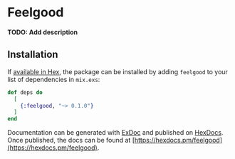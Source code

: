 # Feelgood

**TODO: Add description**

## Installation

If [available in Hex](https://hex.pm/docs/publish), the package can be installed
by adding `feelgood` to your list of dependencies in `mix.exs`:

```elixir
def deps do
  [
    {:feelgood, "~> 0.1.0"}
  ]
end
```

Documentation can be generated with [ExDoc](https://github.com/elixir-lang/ex_doc)
and published on [HexDocs](https://hexdocs.pm). Once published, the docs can
be found at [https://hexdocs.pm/feelgood](https://hexdocs.pm/feelgood).


